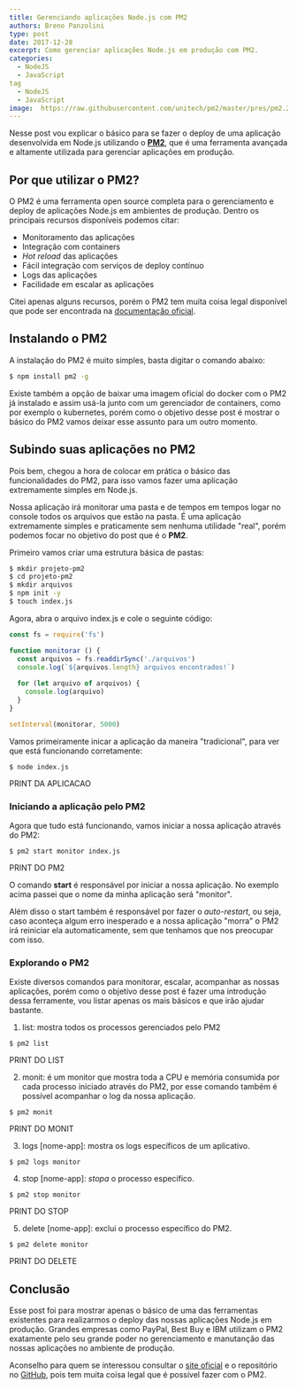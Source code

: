 ```yaml
---
title: Gerenciando aplicações Node.js com PM2
authors: Breno Panzolini
type: post
date: 2017-12-28
excerpt: Como gerenciar aplicações Node.js em produção com PM2.
categories:
  - NodeJS
  - JavaScript
tag
  - NodeJS
  - JavaScript
image:  https://raw.githubusercontent.com/unitech/pm2/master/pres/pm2.20d3ef.png
---
```


Nesse post vou explicar o básico para se fazer o deploy de uma aplicação desenvolvida em Node.js utilizando o [**PM2**](http://pm2.keymetrics.io/), que é uma ferramenta avançada e altamente utilizada para gerenciar aplicações em produção.

## Por que utilizar o PM2?

O PM2 é uma ferramenta open source completa para o gerenciamento e deploy de aplicações Node.js em ambientes de produção. Dentro os principais recursos disponíveis podemos citar:

- Monitoramento das aplicações
- Integração com containers
- *Hot reload* das aplicações
- Fácil integração com serviços de deploy contínuo
- Logs das aplicações
- Facilidade em escalar as aplicações

Citei apenas alguns recursos, porém o PM2 tem muita coisa legal disponível que pode ser encontrada na [documentação oficial](http://pm2.keymetrics.io/docs/usage/cluster-mode/).

## Instalando o PM2

A instalação do PM2 é muito simples, basta digitar o comando abaixo:

```sh
$ npm install pm2 -g
```

Existe também a opção de baixar uma imagem oficial do docker com o PM2 já instalado e assim usá-la junto com um gerenciador de containers, como por exemplo o kubernetes, porém como o objetivo desse post é mostrar o básico do PM2 vamos deixar esse assunto para um outro momento.

## Subindo suas aplicações no PM2

Pois bem, chegou a hora de colocar em prática o básico das funcionalidades do PM2, para isso vamos fazer uma aplicação extremamente simples em Node.js.

Nossa aplicação irá monitorar uma pasta e de tempos em tempos logar no console todos os arquivos que estão na pasta. É uma aplicação extremamente simples e praticamente sem nenhuma utilidade "real", porém podemos focar no objetivo do post que é o **PM2**.

Primeiro vamos criar uma estrutura básica de pastas:

```sh
$ mkdir projeto-pm2
$ cd projeto-pm2
$ mkdir arquivos
$ npm init -y
$ touch index.js
```

Agora, abra o arquivo index.js e cole o seguinte código:

```js
const fs = require('fs')

function monitorar () {
  const arquivos = fs.readdirSync('./arquivos')
  console.log(`${arquivos.length} arquivos encontrados!`)
  
  for (let arquivo of arquivos) {
    console.log(arquivo)
  }
}

setInterval(monitorar, 5000)
```

Vamos primeiramente inicar a aplicação da maneira "tradicional", para ver que está funcionando corretamente:

```
$ node index.js
```

PRINT DA APLICACAO

### Iniciando a aplicação pelo PM2

Agora que tudo está funcionando, vamos iniciar a nossa aplicação através do PM2:

```
$ pm2 start monitor index.js
```

PRINT DO PM2

O comando **start** é responsável por iniciar a nossa aplicação. No exemplo acima passei que o nome da minha aplicação será "monitor".

Além disso o start também é responsável por fazer o *auto-restart*, ou seja, caso aconteça algum erro inesperado e a nossa aplicação "morra" o PM2 irá reiniciar ela automaticamente, sem que tenhamos que nos preocupar com isso.

### Explorando o PM2

Existe diversos comandos para monitorar, escalar, acompanhar as nossas aplicações, porém como o objetivo desse post é fazer uma introdução dessa ferramente, vou listar apenas os mais básicos e que irão ajudar bastante.

1. list: mostra todos os processos gerenciados pelo PM2

```
$ pm2 list
```

PRINT DO LIST

2. monit: é um monitor que mostra toda a CPU e memória consumida por cada processo iniciado através do PM2, por esse comando também é possível acompanhar o log da nossa aplicação.

```
$ pm2 monit
```

PRINT DO MONIT

3. logs \[nome-app\]: mostra os logs específicos de um aplicativo.

```
$ pm2 logs monitor
```


4. stop \[nome-app\]: *stopa* o processo específico.

```
$ pm2 stop monitor
```

PRINT DO STOP

5. delete \[nome-app\]: exclui o processo específico do PM2.

```
$ pm2 delete monitor
```

PRINT DO DELETE

## Conclusão

Esse post foi para mostrar apenas o básico de uma das ferramentas existentes para realizarmos o deploy das nossas aplicações Node.js em produção. Grandes empresas como PayPal, Best Buy e IBM utilizam o PM2 exatamente pelo seu grande poder no gerenciamento e manutanção das nossas aplicações no ambiente de produção.

Aconselho para quem se interessou consultar o [site oficial](http://pm2.keymetrics.io/) e o repositório no [GitHub](https://github.com/Unitech/pm2), pois tem muita coisa legal que é possível fazer com o PM2.
